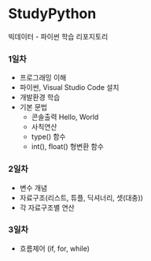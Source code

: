 # StudyPython
빅데이터 - 파이썬 학습 리포지토리


### 1일차
- 프로그래밍 이해
- 파이썬, Visual Studio Code 설치
- 개발환경 학습
- 기본 문법
    - 콘솔출력 Hello, World
    - 사칙연산
    - type() 함수
    - int(), float() 형변환 함수


### 2일차
- 변수 개념
- 자료구조(리스트, 튜플, 딕셔너리, 셋(대충))
- 각 자료구조별 연산


### 3일차
- 흐름제어 (if, for, while)